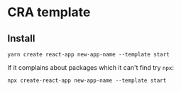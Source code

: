 # CRA template

## Install

```
yarn create react-app new-app-name --template start
```

If it complains about packages which it can't find try `npx`:

```
npx create-react-app new-app-name --template start
```
